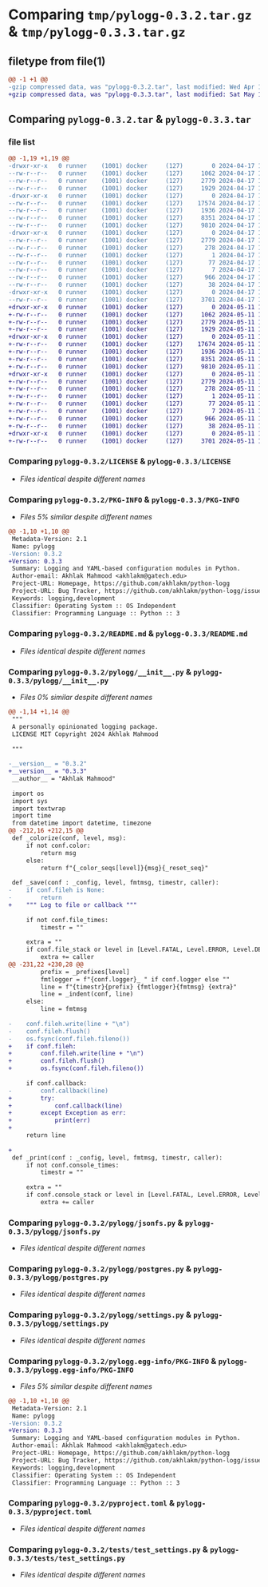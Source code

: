 # Comparing `tmp/pylogg-0.3.2.tar.gz` & `tmp/pylogg-0.3.3.tar.gz`

## filetype from file(1)

```diff
@@ -1 +1 @@
-gzip compressed data, was "pylogg-0.3.2.tar", last modified: Wed Apr 17 18:07:07 2024, max compression
+gzip compressed data, was "pylogg-0.3.3.tar", last modified: Sat May 11 17:18:07 2024, max compression
```

## Comparing `pylogg-0.3.2.tar` & `pylogg-0.3.3.tar`

### file list

```diff
@@ -1,19 +1,19 @@
-drwxr-xr-x   0 runner    (1001) docker     (127)        0 2024-04-17 18:07:07.128898 pylogg-0.3.2/
--rw-r--r--   0 runner    (1001) docker     (127)     1062 2024-04-17 18:06:58.000000 pylogg-0.3.2/LICENSE
--rw-r--r--   0 runner    (1001) docker     (127)     2779 2024-04-17 18:07:07.128898 pylogg-0.3.2/PKG-INFO
--rw-r--r--   0 runner    (1001) docker     (127)     1929 2024-04-17 18:06:58.000000 pylogg-0.3.2/README.md
-drwxr-xr-x   0 runner    (1001) docker     (127)        0 2024-04-17 18:07:07.124897 pylogg-0.3.2/pylogg/
--rw-r--r--   0 runner    (1001) docker     (127)    17574 2024-04-17 18:06:58.000000 pylogg-0.3.2/pylogg/__init__.py
--rw-r--r--   0 runner    (1001) docker     (127)     1936 2024-04-17 18:06:58.000000 pylogg-0.3.2/pylogg/jsonfs.py
--rw-r--r--   0 runner    (1001) docker     (127)     8351 2024-04-17 18:06:58.000000 pylogg-0.3.2/pylogg/postgres.py
--rw-r--r--   0 runner    (1001) docker     (127)     9810 2024-04-17 18:06:58.000000 pylogg-0.3.2/pylogg/settings.py
-drwxr-xr-x   0 runner    (1001) docker     (127)        0 2024-04-17 18:07:07.124897 pylogg-0.3.2/pylogg.egg-info/
--rw-r--r--   0 runner    (1001) docker     (127)     2779 2024-04-17 18:07:07.000000 pylogg-0.3.2/pylogg.egg-info/PKG-INFO
--rw-r--r--   0 runner    (1001) docker     (127)      278 2024-04-17 18:07:07.000000 pylogg-0.3.2/pylogg.egg-info/SOURCES.txt
--rw-r--r--   0 runner    (1001) docker     (127)        1 2024-04-17 18:07:07.000000 pylogg-0.3.2/pylogg.egg-info/dependency_links.txt
--rw-r--r--   0 runner    (1001) docker     (127)       77 2024-04-17 18:07:07.000000 pylogg-0.3.2/pylogg.egg-info/requires.txt
--rw-r--r--   0 runner    (1001) docker     (127)        7 2024-04-17 18:07:07.000000 pylogg-0.3.2/pylogg.egg-info/top_level.txt
--rw-r--r--   0 runner    (1001) docker     (127)      966 2024-04-17 18:06:58.000000 pylogg-0.3.2/pyproject.toml
--rw-r--r--   0 runner    (1001) docker     (127)       38 2024-04-17 18:07:07.128898 pylogg-0.3.2/setup.cfg
-drwxr-xr-x   0 runner    (1001) docker     (127)        0 2024-04-17 18:07:07.124897 pylogg-0.3.2/tests/
--rw-r--r--   0 runner    (1001) docker     (127)     3701 2024-04-17 18:06:58.000000 pylogg-0.3.2/tests/test_settings.py
+drwxr-xr-x   0 runner    (1001) docker     (127)        0 2024-05-11 17:18:07.961746 pylogg-0.3.3/
+-rw-r--r--   0 runner    (1001) docker     (127)     1062 2024-05-11 17:18:03.000000 pylogg-0.3.3/LICENSE
+-rw-r--r--   0 runner    (1001) docker     (127)     2779 2024-05-11 17:18:07.961746 pylogg-0.3.3/PKG-INFO
+-rw-r--r--   0 runner    (1001) docker     (127)     1929 2024-05-11 17:18:03.000000 pylogg-0.3.3/README.md
+drwxr-xr-x   0 runner    (1001) docker     (127)        0 2024-05-11 17:18:07.957746 pylogg-0.3.3/pylogg/
+-rw-r--r--   0 runner    (1001) docker     (127)    17674 2024-05-11 17:18:03.000000 pylogg-0.3.3/pylogg/__init__.py
+-rw-r--r--   0 runner    (1001) docker     (127)     1936 2024-05-11 17:18:03.000000 pylogg-0.3.3/pylogg/jsonfs.py
+-rw-r--r--   0 runner    (1001) docker     (127)     8351 2024-05-11 17:18:03.000000 pylogg-0.3.3/pylogg/postgres.py
+-rw-r--r--   0 runner    (1001) docker     (127)     9810 2024-05-11 17:18:03.000000 pylogg-0.3.3/pylogg/settings.py
+drwxr-xr-x   0 runner    (1001) docker     (127)        0 2024-05-11 17:18:07.961746 pylogg-0.3.3/pylogg.egg-info/
+-rw-r--r--   0 runner    (1001) docker     (127)     2779 2024-05-11 17:18:07.000000 pylogg-0.3.3/pylogg.egg-info/PKG-INFO
+-rw-r--r--   0 runner    (1001) docker     (127)      278 2024-05-11 17:18:07.000000 pylogg-0.3.3/pylogg.egg-info/SOURCES.txt
+-rw-r--r--   0 runner    (1001) docker     (127)        1 2024-05-11 17:18:07.000000 pylogg-0.3.3/pylogg.egg-info/dependency_links.txt
+-rw-r--r--   0 runner    (1001) docker     (127)       77 2024-05-11 17:18:07.000000 pylogg-0.3.3/pylogg.egg-info/requires.txt
+-rw-r--r--   0 runner    (1001) docker     (127)        7 2024-05-11 17:18:07.000000 pylogg-0.3.3/pylogg.egg-info/top_level.txt
+-rw-r--r--   0 runner    (1001) docker     (127)      966 2024-05-11 17:18:03.000000 pylogg-0.3.3/pyproject.toml
+-rw-r--r--   0 runner    (1001) docker     (127)       38 2024-05-11 17:18:07.961746 pylogg-0.3.3/setup.cfg
+drwxr-xr-x   0 runner    (1001) docker     (127)        0 2024-05-11 17:18:07.961746 pylogg-0.3.3/tests/
+-rw-r--r--   0 runner    (1001) docker     (127)     3701 2024-05-11 17:18:03.000000 pylogg-0.3.3/tests/test_settings.py
```

### Comparing `pylogg-0.3.2/LICENSE` & `pylogg-0.3.3/LICENSE`

 * *Files identical despite different names*

### Comparing `pylogg-0.3.2/PKG-INFO` & `pylogg-0.3.3/PKG-INFO`

 * *Files 5% similar despite different names*

```diff
@@ -1,10 +1,10 @@
 Metadata-Version: 2.1
 Name: pylogg
-Version: 0.3.2
+Version: 0.3.3
 Summary: Logging and YAML-based configuration modules in Python.
 Author-email: Akhlak Mahmood <akhlakm@gatech.edu>
 Project-URL: Homepage, https://github.com/akhlakm/python-logg
 Project-URL: Bug Tracker, https://github.com/akhlakm/python-logg/issues
 Keywords: logging,development
 Classifier: Operating System :: OS Independent
 Classifier: Programming Language :: Python :: 3
```

### Comparing `pylogg-0.3.2/README.md` & `pylogg-0.3.3/README.md`

 * *Files identical despite different names*

### Comparing `pylogg-0.3.2/pylogg/__init__.py` & `pylogg-0.3.3/pylogg/__init__.py`

 * *Files 0% similar despite different names*

```diff
@@ -1,14 +1,14 @@
 """
 A personally opinionated logging package.
 LICENSE MIT Copyright 2024 Akhlak Mahmood
 
 """
 
-__version__ = "0.3.2"
+__version__ = "0.3.3"
 __author__ = "Akhlak Mahmood"
 
 import os
 import sys
 import textwrap
 import time
 from datetime import datetime, timezone
@@ -212,16 +212,15 @@
 def _colorize(conf, level, msg):
     if not conf.color:
         return msg
     else:
         return f"{_color_seqs[level]}{msg}{_reset_seq}"
 
 def _save(conf : _config, level, fmtmsg, timestr, caller):
-    if conf.fileh is None:
-        return
+    """ Log to file or callback """
 
     if not conf.file_times:
         timestr = ""
 
     extra = ""
     if conf.file_stack or level in [Level.FATAL, Level.ERROR, Level.DEBUG]:
         extra += caller
@@ -231,22 +230,28 @@
         prefix = _prefixes[level]
         fmtlogger = f"{conf.logger}_ " if conf.logger else ""
         line = f"{timestr}{prefix} {fmtlogger}{fmtmsg} {extra}"
         line = _indent(conf, line)
     else:
         line = fmtmsg
 
-    conf.fileh.write(line + "\n")
-    conf.fileh.flush()
-    os.fsync(conf.fileh.fileno())
+    if conf.fileh:
+        conf.fileh.write(line + "\n")
+        conf.fileh.flush()
+        os.fsync(conf.fileh.fileno())
 
     if conf.callback:
-        conf.callback(line)
+        try:
+            conf.callback(line)
+        except Exception as err:
+            print(err)
+
     return line
 
+
 def _print(conf : _config, level, fmtmsg, timestr, caller):
     if not conf.console_times:
         timestr = ""
 
     extra = ""
     if conf.console_stack or level in [Level.FATAL, Level.ERROR, Level.DEBUG]:
         extra += caller
```

### Comparing `pylogg-0.3.2/pylogg/jsonfs.py` & `pylogg-0.3.3/pylogg/jsonfs.py`

 * *Files identical despite different names*

### Comparing `pylogg-0.3.2/pylogg/postgres.py` & `pylogg-0.3.3/pylogg/postgres.py`

 * *Files identical despite different names*

### Comparing `pylogg-0.3.2/pylogg/settings.py` & `pylogg-0.3.3/pylogg/settings.py`

 * *Files identical despite different names*

### Comparing `pylogg-0.3.2/pylogg.egg-info/PKG-INFO` & `pylogg-0.3.3/pylogg.egg-info/PKG-INFO`

 * *Files 5% similar despite different names*

```diff
@@ -1,10 +1,10 @@
 Metadata-Version: 2.1
 Name: pylogg
-Version: 0.3.2
+Version: 0.3.3
 Summary: Logging and YAML-based configuration modules in Python.
 Author-email: Akhlak Mahmood <akhlakm@gatech.edu>
 Project-URL: Homepage, https://github.com/akhlakm/python-logg
 Project-URL: Bug Tracker, https://github.com/akhlakm/python-logg/issues
 Keywords: logging,development
 Classifier: Operating System :: OS Independent
 Classifier: Programming Language :: Python :: 3
```

### Comparing `pylogg-0.3.2/pyproject.toml` & `pylogg-0.3.3/pyproject.toml`

 * *Files identical despite different names*

### Comparing `pylogg-0.3.2/tests/test_settings.py` & `pylogg-0.3.3/tests/test_settings.py`

 * *Files identical despite different names*

